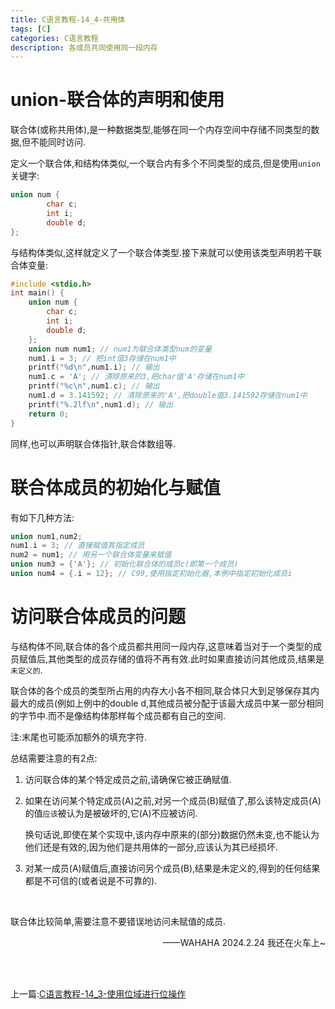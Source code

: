 ```yaml
---
title: C语言教程-14_4-共用体
tags: [C]
categories: C语言教程
description: 各成员共同使用同一段内存
---
```


# union-联合体的声明和使用

联合体(或称共用体),是一种数据类型,能够在同一个内存空间中存储不同类型的数据,但不能同时访问.

定义一个联合体,和结构体类似,一个联合内有多个不同类型的成员,但是使用`union`关键字:

```c
union num {
        char c;
        int i;
        double d;
};
```

与结构体类似,这样就定义了一个联合体类型.接下来就可以使用该类型声明若干联合体变量:

```c
#include <stdio.h>
int main() {
    union num {
        char c;
        int i;
        double d;
    };
    union num num1; // num1为联合体类型num的变量
    num1.i = 3; // 把int值3存储在num1中
    printf("%d\n",num1.i); // 输出
    num1.c = 'A'; // 清除原来的3,把char值'A'存储在num1中
    printf("%c\n",num1.c); // 输出
    num1.d = 3.141592; // 清除原来的'A',把double值3.141592存储在num1中
    printf("%.2lf\n",num1.d); // 输出
    return 0;
}
```

同样,也可以声明联合体指针,联合体数组等.

# 联合体成员的初始化与赋值

有如下几种方法:

```c
union num1,num2;
num1.i = 3; // 直接赋值其指定成员
num2 = num1; // 用另一个联合体变量来赋值
union num3 = {'A'}; // 初始化联合体的成员c(即第一个成员)
union num4 = {.i = 12}; // C99,使用指定初始化器,本例中指定初始化成员i
```

# 访问联合体成员的问题

与结构体不同,联合体的各个成员都共用同一段内存,这意味着当对于一个类型的成员赋值后,其他类型的成员存储的值将不再有效.此时如果直接访问其他成员,结果是`未定义的`.

联合体的各个成员的类型所占用的内存大小各不相同,联合体只大到足够保存其内最大的成员(例如上例中的double d,其他成员被分配于该最大成员中某一部分相同的字节中.而不是像结构体那样每个成员都有自己的空间.

注:末尾也可能添加额外的填充字符.

总结需要注意的有2点:

1. 访问联合体的某个特定成员之前,请确保它被正确赋值.

2. 如果在访问某个特定成员(A)之前,对另一个成员(B)赋值了,那么该特定成员(A)的值`应该`被认为是被破坏的,它(A)不应被访问.

    换句话说,即使在某个实现中,该内存中原来的(部分)数据仍然未变,也不能认为他们还是有效的,因为他们是共用体的一部分,应该认为其已经损坏.

3. 对某一成员(A)赋值后,直接访问另个成员(B),结果是未定义的,得到的任何结果都是不可信的(或者说是不可靠的).

<br>

联合体比较简单,需要注意不要错误地访问未赋值的成员.

<p align=right>——WAHAHA 2024.2.24 我还在火车上~</p>

<br>

<br>

上一篇:[C语言教程-14_3-使用位域进行位操作](../2024-02-13-23c9a8f7f871/)
